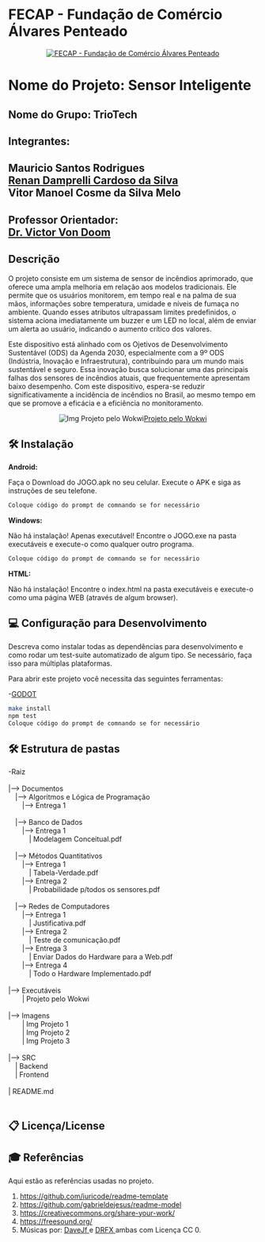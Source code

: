 # FECAP - Fundação de Comércio Álvares Penteado

<p align="center">
<a href= "https://www.fecap.br/"><img src="https://encrypted-tbn0.gstatic.com/images?q=tbn:ANd9GcRhZPrRa89Kma0ZZogxm0pi-tCn_TLKeHGVxywp-LXAFGR3B1DPouAJYHgKZGV0XTEf4AE&usqp=CAU" alt="FECAP - Fundação de Comércio Álvares Penteado" border="0"></a>
</p>

 # Nome do Projeto: Sensor Inteligente

## Nome do Grupo: TrioTech

<h2>Integrantes:</h2> <h2>Mauricio Santos Rodrigues<br><a href="https://www.linkedin.com/in/renan-damprelli/">Renan Damprelli Cardoso da Silva</a><br> Vitor Manoel Cosme da Silva Melo</h2>

<h2>Professor Orientador: <br> <a href="https://www.linkedin.com/in/victorbarq/">Dr. Victor Von Doom</a></h2> 

## Descrição
<p>O projeto consiste em um sistema de sensor de incêndios aprimorado, que oferece uma ampla melhoria em relação aos modelos tradicionais. Ele permite que os usuários monitorem, em tempo real e na palma de sua mãos, informações sobre temperatura, umidade e níveis de fumaça no ambiente. Quando esses atributos ultrapassam limites predefinidos, o sistema aciona imediatamente um buzzer e um LED no local, além de enviar um alerta ao usuário, indicando o aumento crítico dos valores.</p>
<P>Este dispositivo está alinhado com os Ojetivos de Desenvolvimento Sustentável (ODS) da Agenda 2030, especialmente com a 9º ODS (Indústria, Inovação e Infraestrutura), contribuindo para um mundo mais sustentável e seguro. Essa inovação busca solucionar uma das principais falhas dos sensores de incêndios atuais, que frequentemente apresentam baixo desempenho. Com este dispositivo, espera-se reduzir significativamente a incidência de incêndios no Brasil, ao mesmo tempo em que se promove a eficácia e a eficiência no monitoramento.</P>

<p align="center">
<img src="https://github.com/user-attachments/assets/f83ca615-2230-41cc-9216-87eb94f4d221" alt="Img Projeto pelo Wokwi" border="0"><a href="https://wokwi.com/projects/414743970228862977">Projeto pelo Wokwi</a></p>

## 🛠 Instalação

<b>Android:</b>

Faça o Download do JOGO.apk no seu celular.
Execute o APK e siga as instruções de seu telefone.

```sh
Coloque código do prompt de comnando se for necessário
```

<b>Windows:</b>

Não há instalação! Apenas executável!
Encontre o JOGO.exe na pasta executáveis e execute-o como qualquer outro programa.

```sh
Coloque código do prompt de comnando se for necessário
```

<b>HTML:</b>

Não há instalação!
Encontre o index.html na pasta executáveis e execute-o como uma página WEB (através de algum browser).

## 💻 Configuração para Desenvolvimento

Descreva como instalar todas as dependências para desenvolvimento e como rodar um test-suite automatizado de algum tipo. Se necessário, faça isso para múltiplas plataformas.

Para abrir este projeto você necessita das seguintes ferramentas:

-<a href="https://godotengine.org/download">GODOT</a>

```sh
make install
npm test
Coloque código do prompt de comnando se for necessário
```
## 🛠 Estrutura de pastas

-Raiz<br>
<br>
|--> Documentos<br>
  &emsp;|--> Algoritmos e Lógica de Programação<br>
  &emsp;&emsp;|--> Entrega 1<br><br>
  &emsp;|--> Banco de Dados<br>
  &emsp;&emsp;|--> Entrega 1<br>
    &emsp;&emsp;&emsp;| Modelagem Conceitual.pdf<br><br>
  &emsp;|--> Métodos Quantitativos<br>
   &emsp;&emsp;|--> Entrega 1<br>
    &emsp;&emsp;&emsp;| Tabela-Verdade.pdf<br>
     &emsp;&emsp;|--> Entrega 2<br>
      &emsp;&emsp;&emsp;| Probabilidade p/todos os sensores.pdf<br><br>
  &emsp;|--> Redes de Computadores<br>
  &emsp;&emsp;|--> Entrega 1<br>
  &emsp;&emsp;&emsp;| Justificativa.pdf<br>
  &emsp;&emsp;|--> Entrega 2<br>
  &emsp;&emsp;&emsp;| Teste de comunicação.pdf<br>
  &emsp;&emsp;|--> Entrega 3<br>
    &emsp;&emsp;&emsp;| Enviar Dados do Hardware para a Web.pdf<br>
  &emsp;&emsp;|--> Entrega 4<br>
    &emsp;&emsp;&emsp;| Todo o Hardware Implementado.pdf<br><br>
|--> Executáveis<br>
     &emsp;&emsp;| Projeto pelo Wokwi<br><br>
|--> Imagens<br>
       &emsp;&emsp;| Img Projeto 1<br>
       &emsp;&emsp;| Img Projeto 2<br>
       &emsp;&emsp;| Img Projeto 3<br><br>
|--> SRC<br>
  &emsp;| Backend<br>
  &emsp;| Frontend<br><br>
| README.md<br><br>

## 📋 Licença/License


## 🎓 Referências

Aqui estão as referências usadas no projeto.

1. <https://github.com/iuricode/readme-template>
2. <https://github.com/gabrieldejesus/readme-model>
3. <https://creativecommons.org/share-your-work/>
4. <https://freesound.org/>
5. Músicas por: <a href="https://freesound.org/people/DaveJf/sounds/616544/"> DaveJf </a> e <a href="https://freesound.org/people/DRFX/sounds/338986/"> DRFX </a> ambas com Licença CC 0.
